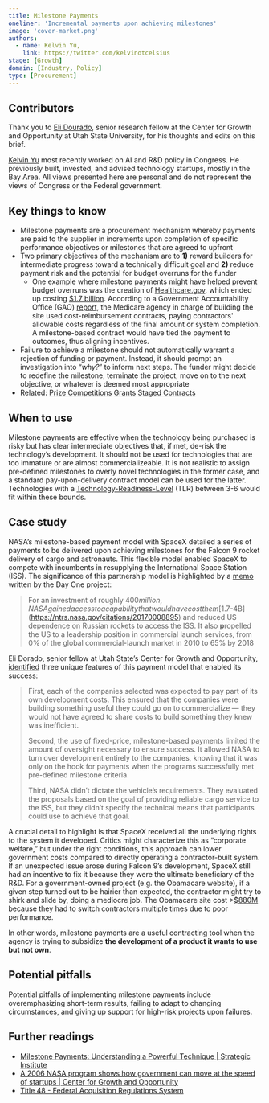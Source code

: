 ```yaml
---
title: Milestone Payments
oneliner: 'Incremental payments upon achieving milestones'
image: 'cover-market.png'
authors:
  - name: Kelvin Yu,
    link: https://twitter.com/kelvinotcelsius
stage: [Growth]
domain: [Industry, Policy]
type: [Procurement]
---
```


## Contributors

Thank you to [Eli Dourado](https://www.elidourado.com/), senior research fellow at the Center for Growth and Opportunity at Utah State University, for his thoughts and edits on this brief.

[Kelvin Yu](https://www.kelv.me/) most recently worked on AI and R&D policy in Congress. He previously built, invested, and advised technology startups, mostly in the Bay Area. All views presented here are personal and do not represent the views of Congress or the Federal government.

## Key things to know

- Milestone payments are a procurement mechanism whereby payments are paid to the supplier in increments upon completion of specific performance objectives or milestones that are agreed to upfront
- Two primary objectives of the mechanism are to **1)** reward builders for intermediate progress toward a technically difficult goal and **2)** reduce payment risk and the potential for budget overruns for the funder
  - One example where milestone payments might have helped prevent budget overruns was the creation of [Healthcare.gov](http://healthcare.gov/), which ended up costing [$1.7 billion](https://oig.hhs.gov/oei/reports/oei-03-14-00231.asp). According to a Government Accountability Office (GAO) [report](https://www.gao.gov/assets/gao-14-694.pdf), the Medicare agency in charge of building the site used cost-reimbursement contracts, paying contractors' allowable costs regardless of the final amount or system completion. A milestone-based contract would have tied the payment to outcomes, thus aligning incentives.
- Failure to achieve a milestone should not automatically warrant a rejection of funding or payment. Instead, it should prompt an investigation into “_why?_” to inform next steps. The funder might decide to redefine the milestone, terminate the project, move on to the next objective, or whatever is deemed most appropriate
- Related: [Prize Competitions](/collection?lever=Prize%2520Competitions) [Grants](/collection?lever=Grants) [Staged Contracts](/collection?lever=Staged%2520Contracts)

## When to use

Milestone payments are effective when the technology being purchased is risky but has clear intermediate objectives that, if met, de-risk the technology’s development. It should not be used for technologies that are too immature or are almost commercializeable. It is not realistic to assign pre-defined milestones to overly novel technologies in the former case, and a standard pay-upon-delivery contract model can be used for the latter. Technologies with a [Technology-Readiness-Level](https://www.nasa.gov/directorates/heo/scan/engineering/technology/technology_readiness_level) (TLR) between 3-6 would fit within these bounds.

## Case study

NASA’s [](https://www.thecgo.org/benchmark/a-2006-nasa-program-shows-how-government-can-move-at-the-speed-of-startups/)milestone-based payment model with SpaceX detailed a series of payments to be delivered upon achieving milestones for the Falcon 9 rocket delivery of cargo and astronauts. This flexible model enabled SpaceX to compete with incumbents in resupplying the International Space Station (ISS). The significance of this partnership model is highlighted by a [memo](https://uploads.dayoneproject.org/2021/09/10150642/Industrial-Policy-Memo.pdf) written by the Day One project:

> For an investment of roughly $400 million, NASA gained access to a capability that would have cost them [$1.7-4B](https://ntrs.nasa.gov/citations/20170008895) and reduced US dependence on Russian rockets to access the ISS. It also **p**ropelled the US to a leadership position in commercial launch services, from 0% of the global commercial-launch market in 2010 to 65% by 2018

Eli Dorado, senior fellow at Utah State’s Center for Growth and Opportunity, [identified](https://www.notion.so/Milestone-Payments-1706719eb767471f9d8007c10eec3638?pvs=21) three unique features of this payment model that enabled its success:

> First, each of the companies selected was expected to pay part of its own development costs. This ensured that the companies were building something useful they could go on to commercialize — they would not have agreed to share costs to build something they knew was inefficient.
>
> Second, the use of fixed-price, milestone-based payments limited the amount of oversight necessary to ensure success. It allowed NASA to turn over development entirely to the companies, knowing that it was only on the hook for payments when the programs successfully met pre-defined milestone criteria.
>
> Third, NASA didn’t dictate the vehicle’s requirements. They evaluated the proposals based on the goal of providing reliable cargo service to the ISS, but they didn’t specify the technical means that participants could use to achieve that goal.

A crucial detail to highlight is that SpaceX received all the underlying rights to the system it developed. Critics might characterize this as “corporate welfare,” but under the right conditions, this approach can lower government costs compared to directly operating a contractor-built system. If an unexpected issue arose during Falcon 9’s development, SpaceX still had an incentive to fix it because they were the ultimate beneficiary of the R&D. For a government-owned project (e.g. the Obamacare website), if a given step turned out to be hairier than expected, the contractor might try to shirk and slide by, doing a mediocre job. The Obamacare site cost >[$880M](https://www.theatlantic.com/politics/archive/2014/07/obamacare-website-has-cost-840-million/440478/) because they had to switch contractors multiple times due to poor performance.

In other words, milestone payments are a useful contracting tool when the agency is trying to subsidize **the development of a product it wants to use but not own**.

## Potential pitfalls

Potential pitfalls of implementing milestone payments include overemphasizing short-term results, failing to adapt to changing circumstances, and giving up support for high-risk projects upon failures.

## Further readings

- [Milestone Payments: Understanding a Powerful Technique | Strategic Institute](https://strategicinstitute.org/other-transactions/milestone-payments/)
- [A 2006 NASA program shows how government can move at the speed of startups | Center for Growth and Opportunity](https://www.thecgo.org/benchmark/a-2006-nasa-program-shows-how-government-can-move-at-the-speed-of-startups/)
- [Title 48 - Federal Acquisition Regulations System](https://www.govinfo.gov/content/pkg/CFR-1996-title48-vol6/xml/CFR-1996-title48-vol6-part1832-subpart1832-70.xml)
